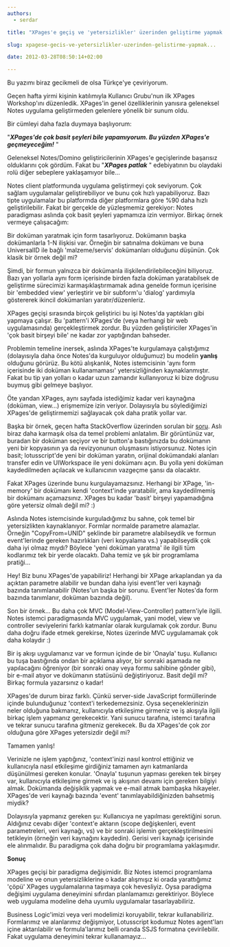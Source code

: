 ```yaml
---
authors:
  - serdar

title: "XPages'e geçiş ve 'yetersizlikler' üzerinden geliştirme yapmak..."

slug: xpagese-gecis-ve-yetersizlikler-uzerinden-gelistirme-yapmak...

date: 2012-03-28T08:50:14+02:00

---
```


Bu yazımı biraz gecikmeli de olsa Türkçe'ye çeviriyorum.

Geçen hafta yirmi kişinin katılımıyla Kullanıcı Grubu'nun ilk XPages Workshop'ını düzenledik. XPages'in genel özelliklerinin yanısıra geleneksel Notes uygulama geliştirmeden gelenlere yönelik bir sunum oldu.

Bir cümleyi daha fazla duymaya başlıyorum:
<!-- more -->
"***XPages'de çok basit şeyleri bile yapamıyorum. Bu yüzden XPages'e geçmeyeceğim!*** "

Geleneksel Notes/Domino geliştiricilerinin XPages'e geçişlerinde başarısız olduklarını çok gördüm. Fakat bu "***XPages patlak*** " edebiyatının bu olaydaki rolü diğer sebeplere yaklaşamıyor bile...

Notes client platformunda uygulama geliştirmeyi çok seviyorum. Çok sağlam uygulamalar geliştirebiliyor ve bunu çok hızlı yapabiliyoruz. Bazı tipte uygulamalar bu platformda diğer platformlara göre %90 daha hızlı geliştirilebilir. Fakat bir gerçekle de yüzleşmemiz gerekiyor: Notes paradigması aslında çok basit şeyleri yapmamıza izin vermiyor. Birkaç örnek vermeye çalışacağım:

Bir doküman yaratmak için form tasarlıyoruz. Dokümanın başka dokümanlarla 1-N ilişkisi var. Örneğin bir satınalma dokümanı ve buna UniversalID ile bağlı 'malzeme/servis' dokümanları olduğunu düşünün. Çok klasik bir örnek değil mi?

Şimdi, bir formun yalnızca bir dokümanla ilişkilendirilebileceğini biliyoruz. Bazı yan yollarla aynı form içerisinde birden fazla doküman yaratabilsek de geliştirme sürecimizi karmaşıklaştırmamak adına genelde formun içerisine bir 'embedded view' yerleştirir ve bir subform'u 'dialog' yardımıyla göstererek ikincil dokümanları yaratır/düzenleriz.

XPages geçişi sırasında birçok geliştirici bu işi Notes'da yaptıkları gibi yapmaya çalışır. Bu 'pattern'i XPages'de (veya herhangi bir web uygulamasında) gerçekleştirmek zordur. Bu yüzden geliştiriciler XPages'in 'çok basit birşeyi bile' ne kadar zor yaptığından bahseder.

Problemin temeline inersek, aslında XPages'te kurgulamaya çalıştığımız (dolayısıyla daha önce Notes'da kurguluyor olduğumuz) bu modelin **yanlış** olduğunu görürüz. Bu kötü alışkanlık, Notes istemcisinin 'aynı form içerisinde iki doküman kullanamaması' yetersizliğinden kaynaklanmıştır. Fakat bu tip yan yolları o kadar uzun zamandır kullanıyoruz ki bize doğrusu buymuş gibi gelmeye başlıyor.

Öte yandan XPages, aynı sayfada istediğimiz kadar veri kaynağına (doküman, view...) erişmemize izin veriyor. Dolayısıyla bu söylediğimizi XPages'de geliştirmemizi sağlayacak çok daha pratik yollar var.

Başka bir örnek, geçen hafta StackOverflow üzerinden sorulan bir [soru](http://stackoverflow.com/questions/9744113/xpages-create-new-copy-of-saved-document-and-open-it-without-saving-it). Aslı biraz daha karmaşık olsa da temel problemi anlatalım. Bir görüntünüz var, buradan bir doküman seçiyor ve bir button'a bastığınızda bu dokümanın yeni bir kopyasının ya da revizyonunun oluşmasını istiyorsunuz. Notes için basit; lotusscript'de yeni bir doküman yaratın, orijinal dokümandaki alanları transfer edin ve UIWorkspace ile yeni dokümanı açın. Bu yolla yeni doküman kaydedilmeden açılacak ve kullanıcının vazgeçme şansı da olacaktır.

Fakat XPages üzerinde bunu kurgulayamazsınız. Herhangi bir XPage, 'in-memory' bir dokümanı kendi 'context'inde yaratabilir, ama kaydedilmemiş bir dokümanı açamazsınız. XPages bu kadar 'basit' birşeyi yapamadığına göre yetersiz olmalı değil mi? :)

Aslında Notes istemcisinde kurguladığımız bu sahne, çok temel bir yetersizlikten kaynaklanıyor. Formlar normalde parametre alamazlar. Örneğin "CopyFrom=UNID" şeklinde bir parametre alabilseydik ve formun event'lerinde gereken hazırlıkları (veri kopyalama vs.) yapabilseydik çok daha iyi olmaz mıydı? Böylece 'yeni doküman yaratma' ile ilgili tüm kodlarımız tek bir yerde olacaktı. Daha temiz ve şık bir programlama pratiği...

Hey! Biz bunu XPages'de yapabiliriz! Herhangi bir XPage arkaplandan ya da açıktan parametre alabilir ve bundan daha iyisi event'ler veri kaynağı bazında tanımlanabilir (Notes'un başka bir sorunu. Event'ler Notes'da form bazında tanımlanır, doküman bazında değil).

Son bir örnek... Bu daha çok MVC (Model-View-Controller) pattern'iyle ilgili. Notes istemci paradigmasında MVC uygulamak, yani model, view ve controller seviyelerini farklı katmanlar olarak kurgulamak çok zordur. Bunu daha doğru ifade etmek gerekirse, Notes üzerinde MVC uygulamamak çok daha kolaydır :)

Bir iş akışı uygulamanız var ve formun içinde de bir 'Onayla' tuşu. Kullanıcı bu tuşa bastığında ondan bir açıklama alıyor, bir sonraki aşamada ne yapılacağını öğreniyor (bir sonraki onay veya formu sahibine gönder gibi), bir e-mail atıyor ve dokümanın statüsünü değiştiriyoruz. Basit değil mi? Birkaç formula yazarsınız o kadar!

XPages'de durum biraz farklı. Çünkü server-side JavaScript formüllerinde içinde bulunduğunuz 'context'i terkedemezsiniz. Oysa seçeneklerinizin neler olduğuna bakmanız, kullanıcıyla etkileşime girmeniz ve iş akışıyla ilgili birkaç işlem yapmanız gerekecektir. Yani sunucu tarafına, istemci tarafına ve tekrar sunucu tarafına gitmeniz gerekecek. Bu da XPages'de çok zor olduğuna göre XPages yetersizdir değil mi?

Tamamen yanlış!

Verinizle ne işlem yaptığınız, 'context'inizi nasıl kontrol ettiğiniz ve kullanıcıyla nasıl etkileşime girdiğiniz tamamen ayrı katmanlarda düşünülmesi gereken konular. 'Onayla' tuşunun yapması gereken tek birşey var, kullanıcıyla etkileşime girmek ve iş akışının devamı için gereken bilgiyi almak. Dokümanda değişiklik yapmak ve e-mail atmak bambaşka hikayeler. XPages'de veri kaynağı bazında 'event' tanımlayabildiğinizden bahsetmiş miydik?

Dolayısıyla yapmanız gereken şu: Kullanıcıya ne yapılması gerektiğini sorun. Aldığınız cevabı diğer 'context'e aktarın (scope değişkenleri, event parametreleri, veri kaynağı, vs) ve bir sonraki işlemin gerçekleştirilmesini tetikleyin (örneğin veri kaynağını kaydedin). Gerisi veri kaynağı içerisinde ele alınmalıdır. Bu paradigma çok daha doğru bir programlama yaklaşımıdır.

**Sonuç**

XPages geçişi bir paradigma değişimidir. Biz Notes istemci programlama modeline ve onun yetersizliklerine o kadar alışmışız ki orada yarattığımız 'çöpü' XPages uygulamalarına taşımaya çok hevesliyiz. Oysa paradigma değişimi uygulama deneyimini sıfırdan planlamamızı gerektiriyor. Böylece web uygulama modeline deha uyumlu uygulamalar tasarlayabiliriz.

Business Logic'imizi veya veri modelimizi koruyabilir, tekrar kullanabiliriz. Formlarımız ve alanlarımız değişmiyor, Lotusscript kodumuz Notes agent'ları içine aktarılabilir ve formula'larımız belli oranda SSJS formatına çevirilebilir. Fakat uygulama deneyimini tekrar kullanamayız...

